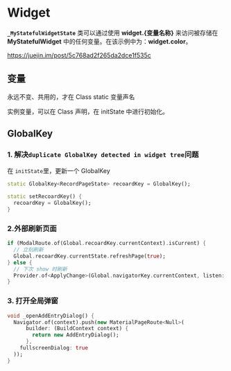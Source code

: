 # Widget

**`_MyStatefulWidgetState`** 类可以通过使用 **widget.{变量名称}** 来访问被存储在 **MyStatefulWidget** 中的任何变量。在该示例中为：**widget.color**。

https://juejin.im/post/5c768ad2f265da2dce1f535c



## 变量
永远不变、共用的，才在 Class static 变量声名

实例变量，可以在 Class 声明，在 initState 中进行初始化。



## GlobalKey 

### 1. 解决`duplicate GlobalKey detected in widget tree`问题

在 `initState`里，更新一个 GlobalKey

```dart
static GlobalKey<RecordPageState> recoardKey = GlobalKey();

static setRecoardKey() {
  recoardKey = GlobalKey();
}
```



### 2.外部刷新页面

```dart
if (ModalRoute.of(Global.recoardKey.currentContext).isCurrent) {
  // 立刻刷新
  Global.recoardKey.currentState.refreshPage(true);
} else {
  // 下次 show 时刷新
  Provider.of<ApplyChange>(Global.navigatorKey.currentContext, listen: false).isReloadRecord = true;
}
```

### 3. 打开全局弹窗
```dart
void _openAddEntryDialog() {
  Navigator.of(context).push(new MaterialPageRoute<Null>(
      builder: (BuildContext context) {
        return new AddEntryDialog();
      },
    fullscreenDialog: true
  ));
}
```
